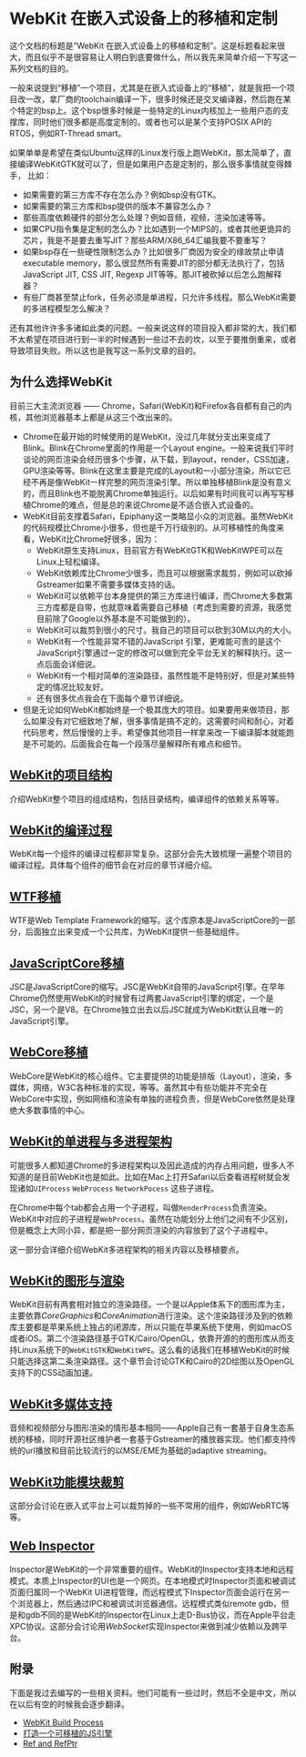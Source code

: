 # WebKit 在嵌入式设备上的移植和定制

这个文档的标题是“WebKit 在嵌入式设备上的移植和定制”。这是标题看起来很大，而且似乎不是很容易让人明白到底要做什么，所以我先来简单介绍一下写这一系列文档的目的。

一般来说提到“移植”一个项目，尤其是在嵌入式设备上的“移植”，就是我把一个项目改一改，拿厂商的toolchain编译一下，很多时候还是交叉编译器，然后跑在某个特定的bsp上。这个bsp很多时候是一些特定的Linux内核加上一些用户态的支撑库，同时他们很多都是高度定制的。或者也可以是某个支持POSIX API的RTOS，例如RT-Thread smart。

如果单单是希望在类似Ubuntu这样的Linux发行版上跑WebKit，那太简单了，直接编译WebKitGTK就可以了，但是如果用户态是定制的，那么很多事情就变得棘手， 比如：
- 如果需要的第三方库不存在怎么办？例如bsp没有GTK。
- 如果需要的第三方库和bsp提供的版本不兼容怎么办？
- 那些高度依赖硬件的部分怎么处理？例如音频，视频，渲染加速等等。
- 如果CPU指令集是定制的怎么办？比如遇到一个MIPS的，或者其他更诡异的芯片，我是不是要去重写JIT？那些ARM/X86_64汇编我要不要重写？
- 如果bsp存在一些硬性限制怎么办？比如很多厂商因为安全的缘故禁止申请executable memory，那么很显然所有需要JIT的部分都无法执行了，包括JavaScript JIT, CSS JIT, Regexp JIT等等。那JIT被砍掉以后怎么跑解释器？
- 有些厂商甚至禁止fork，任务必须是单进程，只允许多线程。那么WebKit需要的多进程模型怎么解决？

还有其他许许多多诸如此类的问题。一般来说这样的项目投入都非常的大，我们都不太希望在项目进行到一半的时候遇到一些过不去的坎，以至于要推倒重来，或者导致项目失败。所以这也是我写这一系列文章的目的。

## 为什么选择WebKit

目前三大主流浏览器 —— Chrome，Safari(WebKit)和Firefox各自都有自己的内核，其他浏览器基本上都是从这三个改出来的。
- Chrome在最开始的时候使用的是WebKit，没过几年就分支出来变成了Blink。Blink在Chrome里面的作用是一个Layout engine。一般来说我们平时谈论的网页渲染会经历很多个步骤，从下载，到layout，render，CSS加速，GPU渲染等等。Blink在这里主要是完成的Layout和一小部分渲染，所以它已经不再是像WebKit一样完整的网页渲染引擎。所以单独移植Blink是没有意义的，而且Blink也不能脱离Chrome单独运行。以后如果有时间我可以再写写移植Chrome的难点，但是总的来说Chrome是不适合嵌入式设备的。
- WebKit目前支撑着Safari，Epiphany这一类略显小众的浏览器。虽然WebKit的代码规模比Chrome小很多，但也是千万行级别的。从可移植性的角度来看，WebKit比Chrome好很多，因为：
  - WebKit原生支持Linux，目前官方有WebKitGTK和WebKitWPE可以在Linux上轻松编译。
  - WebKit依赖库比Chrome少很多，而且可以根据需求裁剪，例如可以砍掉Gstreamer如果不需要多媒体支持的话。
  - WebKit可以依赖平台本身提供的第三方库进行编译，而Chrome大多数第三方库都是自带，也就意味着需要自己移植（考虑到需要的资源，我感觉目前除了Google以外基本是不可能做到的）。
  - WebKit可以裁剪到很小的尺寸。我自己的项目可以砍到30M以内的大小。
  - WebKit有一个性能非常不错的JavaScript 引擎，更难能可贵的是这个JavaScript引擎通过一定的修改可以做到完全平台无关的解释执行。这一点后面会详细说。
  - WebKit有一个相对简单的渲染路径，虽然性能不是特别好，但是对某些特定的情况比较友好。
  - 还有很多优点我会在下面每个章节详细说。
- 但是无论如何WebKit都始终是一个极其庞大的项目。如果要用来做项目，那么如果没有对它细致地了解，很多事情是搞不定的。这需要时间和耐心，对着代码思考，然后慢慢的上手。希望像其他项目一样拿来改一下编译脚本就能跑是不可能的。后面我会在每一个段落尽量解释所有难点和细节。


## [WebKit的项目结构](Contents/ProjectStructure.md)

介绍WebKit整个项目的组成结构，包括目录结构，编译组件的依赖关系等等。

## [WebKit的编译过程](Contents/Compilation.md)

WebKit每一个组件的编译过程都非常复杂。这部分会先大致梳理一遍整个项目的编译过程。具体每个组件的细节会在对应的章节详细介绍。


## [WTF移植](Contents/WTF.md)

WTF是Web Template Framework的缩写。这个库原本是JavaScriptCore的一部分，后面独立出来变成一个公共库，为WebKit提供一些基础组件。

## [JavaScriptCore移植](Contents/JSC.md)

JSC是JavaScriptCore的缩写。JSC是WebKit自带的JavaScript引擎。在早年Chrome仍然使用WebKit的时候曾有过两套JavaScript引擎的绑定，一个是JSC，另一个是V8。在Chrome独立出去以后JSC就成为WebKit默认且唯一的JavaScript引擎。

## [WebCore移植](Contents/WebCore.md)

WebCore是WebKit的核心组件。它主要提供的功能是排版（Layout），渲染，多媒体，网络，W3C各种标准的实现，等等。虽然其中有些功能并不完全在WebCore中实现，例如网络和渲染有单独的进程负责，但是WebCore依然是处理绝大多数事情的中心。

## [WebKit的单进程与多进程架构](Contents/MultiProcessing.md)

可能很多人都知道Chrome的多进程架构以及因此造成的内存占用问题，很多人不知道的是目前WebKit也是如此。比如在Mac上打开Safari以后查看进程树就会发现诸如`UIProcess` `WebProcess` `NetworkPocess` 这些子进程。

在Chrome中每个tab都会占用一个子进程，叫做`RenderProcess`负责渲染。WebKit中对应的子进程是`WebProcess`。虽然在功能划分上他们之间有不少区别，但是概念上大同小异，都是把一部分网页渲染的内容放到了这个子进程中。

这一部分会详细介绍WebKit多进程架构的相关内容以及移植要点。


## [WebKit的图形与渲染](Contents/Graphics.md)

WebKit目前有两套相对独立的渲染路径。一个是以Apple体系下的图形库为主，主要依靠*CoreGraphics*和*CoreAnimation*进行渲染。这个渲染路径涉及到的依赖库主要都是苹果系统上独占的闭源库，所以只能在苹果系统下使用，例如macOS或者iOS。第二个渲染路径基于GTK/Cairo/OpenGL，依靠开源的的图形库从而支持Linux系统下的`WebKitGTK`和`WebKitWPE`。这么看的话我们在移植WebKit的时候只能选择这第二条渲染路径。这个章节会讨论GTK和Cairo的2D绘图以及OpenGL支持下的CSS动画加速。


## [WebKit多媒体支持](Contents/MultiMedia.md)

音频和视频部分与图形渲染的情形基本相同——Apple自己有一套基于自身生态系统的移植，同时开源社区维护者一套基于Gstreamer的播放器实现。他们都支持传统的url播放和目前比较流行的以MSE/EME为基础的adaptive streaming。

## [WebKit功能模块裁剪](Contents/Features.md)

这部分会讨论在嵌入式平台上可以裁剪掉的一些不常用的组件，例如WebRTC等等。

## [Web Inspector](Contents/Inspector.md)

Inspector是WebKit的一个非常重要的组件。WebKit的Inspector支持本地和远程模式。本质上Inspector的UI也是一个网页。在本地模式时Inspector页面和被调试页面归属同一个WebKit UI进程管理，而远程模式下Inspector页面会运行在另一个浏览器上，然后通过IPC和被调试浏览器通信。远程模式类似remote gdb，但是和gdb不同的是WebKit的Inspector在Linux上走D-Bus协议，而在Apple平台走XPC协议。这部分会讨论用*WebSocket*实现Inspector来做到减少依赖以及跨平台。

## 附录

下面是我过去编写的一些相关资料。他们可能有一些过时，然后不全是中文，所以在以后有空的时候我会逐步翻译。

- [WebKit Build Process](Appendix/WebKitBuildProcess.md)
- [打造一个可移植的JS引擎](Appendix/PortableJSEngine.md)
- [Ref and RefPtr](Appendix/Ref_RefPtr.md)

